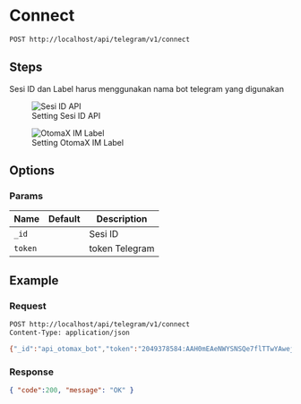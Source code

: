 # Connect

<!--
@category Common
-->

```bash
POST http://localhost/api/telegram/v1/connect
```

## Steps

Sesi ID dan Label harus menggunakan nama bot telegram yang digunakan

<p>
    <figure>
        <img src="https://raw.githubusercontent.com/ndiing/OtomaX/main/docs/images/telegram-connect.png" alt="Sesi ID API" />
        <figcaption>Setting Sesi ID API</figcaption>
    </figure>
</p>
<p>
    <figure>
        <img src="https://raw.githubusercontent.com/ndiing/OtomaX/main/docs/images/telegram-center.png" alt="OtomaX IM Label" />
        <figcaption>Setting OtomaX IM Label</figcaption>
    </figure>
</p>

## Options

### Params

Name | Default | Description
--- | --- | ---
`_id` |  | Sesi ID
`token` |  | token Telegram

## Example

### Request

```bash
POST http://localhost/api/telegram/v1/connect
Content-Type: application/json

{"_id":"api_otomax_bot","token":"2049378584:AAH0mEAeNWYSNSQe7flTTwYAwej5im1nJb4"}
```

### Response

```json
{ "code":200, "message": "OK" }
```